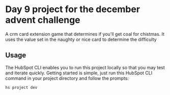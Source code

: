 # Day 9 project for the december advent challenge

A crm card extension game that determines if you'll get coal for chistmas. It uses the value set in the naughty or nice card to determine the difficulty

## Usage

The HubSpot CLI enables you to run this project locally so that you may test and iterate quickly. Getting started is simple, just run this HubSpot CLI command in your project directory and follow the prompts:

`hs project dev`
